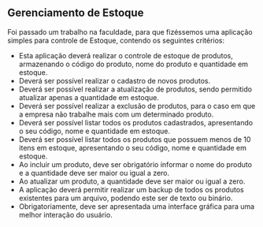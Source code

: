 ## Gerenciamento de Estoque

Foi passado um trabalho na faculdade, para que fizéssemos uma aplicação simples para controle de Estoque, contendo os seguintes critérios:

- Esta aplicação deverá realizar o controle de estoque de produtos, armazenando o código do produto, nome do produto e quantidade em estoque.
- Deverá ser possível realizar o cadastro de novos produtos.
- Deverá ser possível realizar a atualização de produtos, sendo permitido atualizar apenas a quantidade em estoque.
- Deverá ser possível realizar a exclusão de produtos, para o caso em que a empresa não trabalhe mais com um determinado produto.
- Deverá ser possível listar todos os produtos cadastrados, apresentando o seu código, nome e quantidade em estoque.
- Deverá ser possível listar todos os produtos que possuem menos de 10 itens em estoque, apresentando o seu código, nome e quantidade em estoque.
- Ao incluir um produto, deve ser obrigatório informar o nome do produto e a quantidade deve ser maior ou igual a zero.
- Ao atualizar um produto, a quantidade deve ser maior ou igual a zero.
- A aplicação deverá permitir realizar um backup de todos os produtos existentes para um arquivo, podendo este ser de texto ou binário.
- Obrigatoriamente, deve ser apresentada uma interface gráfica para uma melhor interação do usuário.
